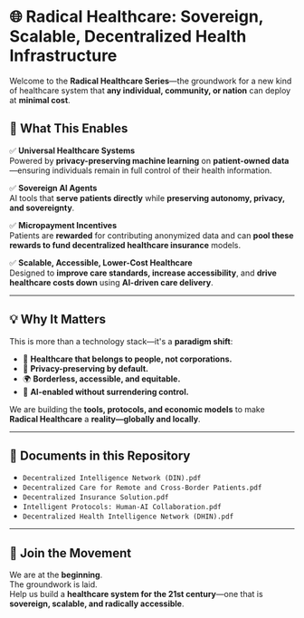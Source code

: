 # 🌐 Radical Healthcare: Sovereign, Scalable, Decentralized Health Infrastructure

Welcome to the **Radical Healthcare Series**—the groundwork for a new kind of healthcare system that **any individual, community, or nation** can deploy at **minimal cost**.

## 🚀 What This Enables

✅ **Universal Healthcare Systems**  
Powered by **privacy-preserving machine learning** on **patient-owned data**—ensuring individuals remain in full control of their health information.

✅ **Sovereign AI Agents**  
AI tools that **serve patients directly** while **preserving autonomy, privacy, and sovereignty**.

✅ **Micropayment Incentives**  
Patients are **rewarded** for contributing anonymized data and can **pool these rewards to fund decentralized healthcare insurance** models.

✅ **Scalable, Accessible, Lower-Cost Healthcare**  
Designed to **improve care standards, increase accessibility**, and **drive healthcare costs down** using **AI-driven care delivery**.

---

## 💡 Why It Matters

This is more than a technology stack—it's a **paradigm shift**:

- 🏥 **Healthcare that belongs to people, not corporations.**
- 🔐 **Privacy-preserving by default.**
- 🌍 **Borderless, accessible, and equitable.**
- 🤖 **AI-enabled without surrendering control.**

We are building the **tools, protocols, and economic models** to make **Radical Healthcare** a **reality—globally and locally**.

---

## 📄 Documents in this Repository

- `Decentralized Intelligence Network (DIN).pdf`
- `Decentralized Care for Remote and Cross-Border Patients.pdf`
- `Decentralized Insurance Solution.pdf`
- `Intelligent Protocols: Human-AI Collaboration.pdf`
- `Decentralized Health Intelligence Network (DHIN).pdf`

---

## 🙌 Join the Movement

We are at the **beginning**.  
The groundwork is laid.  
Help us build a **healthcare system for the 21st century**—one that is **sovereign, scalable, and radically accessible**.
